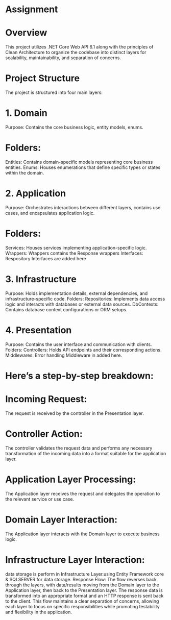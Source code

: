 # Assignment
# Overview
This project utilizes .NET Core Web API 6.1 along with the principles of Clean Architecture to organize the codebase into distinct layers for scalability, maintainability, and separation of concerns.

# Project Structure
The project is structured into four main layers:

# 1. Domain
Purpose: Contains the core business logic, entity models, enums.
# Folders:
Entities: Contains domain-specific models representing core business entities.
Enums: Houses enumerations that define specific types or states within the domain.
# 2. Application
Purpose: Orchestrates interactions between different layers, contains use cases, and encapsulates application logic.
# Folders:
Services: Houses services implementing application-specific logic.
Wrappers: Wrappers contains the Response wrappers
Interfaces: Respository Interfaces are added here
#
# 3. Infrastructure
Purpose: Holds implementation details, external dependencies, and infrastructure-specific code.
Folders:
Repositories: Implements data access logic and interacts with databases or external data sources.
DbContexts: Contains database context configurations or ORM setups.

# 4. Presentation
Purpose: Contains the user interface and communication with clients.
Folders:
Controllers: Holds API endpoints and their corresponding actions.
Middlewares: Error handling Middleware in added here.

# Here’s a step-by-step breakdown:
# Incoming Request:
The request is received by the controller in the Presentation layer.
# Controller Action:
The controller validates the request data and performs any necessary transformation of the incoming data into a format suitable for the application layer.
# Application Layer Processing:
The Application layer receives the request and delegates the operation to the relevant service or use case.
# Domain Layer Interaction:
The Application layer interacts with the Domain layer to execute business logic.
# Infrastructure Layer Interaction:
data storage is perform in Infrastructure Layer.using Entity Framework core & SQLSERVER for data storage.
Response Flow:
The flow reverses back through the layers, with data/results moving from the Domain layer to the Application layer, then back to the Presentation layer.
The response data is transformed into an appropriate format and an HTTP response is sent back to the client.
This flow maintains a clear separation of concerns, allowing each layer to focus on specific responsibilities while promoting testability and flexibility in the application.

